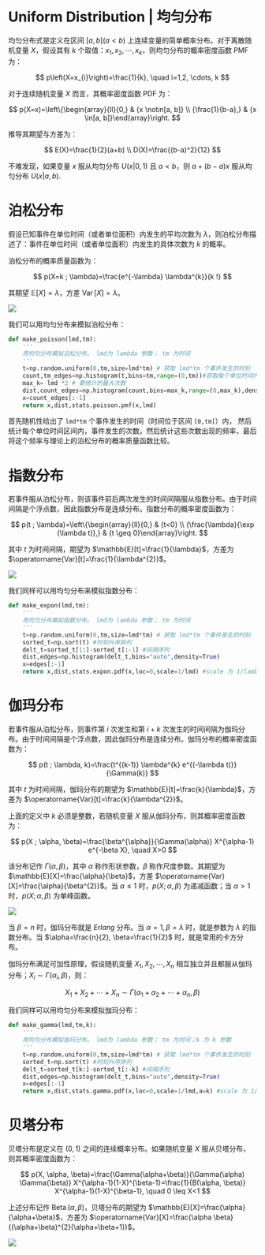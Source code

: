 # Uniform Distribution | 均匀分布

均匀分布式是定义在区间 $[a,b] (a<b)$ 上连续变量的简单概率分布。对于离散随机变量 $X$，假设其有 $k$ 个取值：$x_{1}, x_{2}, \cdots, x_{k}$，则均匀分布的概率密度函数 PMF 为：

$$
p\left(X=x_{i}\right)=\frac{1}{k}, \quad i=1,2, \cdots, k
$$

对于连续随机变量 $X$ 而言，其概率密度函数 PDF 为：

$$
p(X=x)=\left\{\begin{array}{ll}{0,} & {x \notin[a, b]} \\ {\frac{1}{b-a},} & {x \in[a, b]}\end{array}\right.
$$

推导其期望与方差为：

$$
E(X)=\frac{1}{2}(a+b) \\
D(X)=\frac{(b-a)^2}{12}
$$

不难发现，如果变量 $x$ 服从均匀分布 $U(x|0,1)$ 且 $a<b$，则 $a+(b-a)x$ 服从均匀分布 $U(x|a,b)$.

# 泊松分布

假设已知事件在单位时间（或者单位面积）内发生的平均次数为 $\lambda$，则泊松分布描述了：事件在单位时间（或者单位面积）内发生的具体次数为 $k$ 的概率。

泊松分布的概率质量函数为：

$$
p(X=k ; \lambda)=\frac{e^{-\lambda} \lambda^{k}}{k !}
$$

其期望 $\mathbb{E}[X]=\lambda$，方差 $\operatorname{Var}[X]=\lambda$。

![](https://i.postimg.cc/9fHX41b2/image.png)

我们可以用均匀分布来模拟泊松分布：

```py
def make_poisson(lmd,tm):
    '''
    用均匀分布模拟泊松分布。 lmd为 lambda 参数； tm 为时间
    '''
    t=np.random.uniform(0,tm,size=lmd*tm) # 获取 lmd*tm 个事件发生的时刻
    count,tm_edges=np.histogram(t,bins=tm,range=(0,tm))#获取每个单位时间内，事件发生的次数
    max_k= lmd *2 # 要统计的最大次数
    dist,count_edges=np.histogram(count,bins=max_k,range=(0,max_k),density=True)
    x=count_edges[:-1]
    return x,dist,stats.poisson.pmf(x,lmd)
```

首先随机性给出了 `lmd*tm` 个事件发生的时间（时间位于区间 `[0,tm]`）内，
然后统计每个单位时间区间内，事件发生的次数。然后统计这些次数出现的频率，最后将这个频率与理论上的泊松分布的概率质量函数比较。

# 指数分布

若事件服从泊松分布，则该事件前后两次发生的时间间隔服从指数分布。由于时间间隔是个浮点数，因此指数分布是连续分布。指数分布的概率密度函数为：

$$
p(t ; \lambda)=\left\{\begin{array}{ll}{0,} & {t<0} \\ {\frac{\lambda}{\exp (\lambda t)},} & {t \geq 0}\end{array}\right.
$$

其中 $t$ 为时间间隔，期望为 $\mathbb{E}[t]=\frac{1}{\lambda}$，方差为 $\operatorname{Var}[t]=\frac{1}{\lambda^{2}}$。

![](https://i.postimg.cc/HL0MjrQS/image.png)

我们同样可以用均匀分布来模拟指数分布：

```py
def make_expon(lmd,tm):
    '''
    用均匀分布模拟指数分布。 lmd为 lambda 参数； tm 为时间
    '''
    t=np.random.uniform(0,tm,size=lmd*tm) # 获取 lmd*tm 个事件发生的时刻
    sorted_t=np.sort(t) #时刻升序排列
    delt_t=sorted_t[1:]-sorted_t[:-1] #间隔序列
    dist,edges=np.histogram(delt_t,bins="auto",density=True)
    x=edges[:-1]
    return x,dist,stats.expon.pdf(x,loc=0,scale=1/lmd) #scale 为 1/lambda
```

# 伽玛分布

若事件服从泊松分布，则事件第 $i$ 次发生和第 $i + k$ 次发生的时间间隔为伽玛分布。由于时间间隔是个浮点数，因此伽玛分布是连续分布。伽玛分布的概率密度函数为：

$$
p(t ; \lambda, k)=\frac{t^{(k-1)} \lambda^{k} e^{(-\lambda t)}}{\Gamma(k)}
$$

其中 $t$ 为时间间隔，伽玛分布的期望为 $\mathbb{E}[t]=\frac{k}{\lambda}$，方差为 $\operatorname{Var}[t]=\frac{k}{\lambda^{2}}$。

上面的定义中 $k$ 必须是整数，若随机变量 $X$ 服从伽玛分布，则其概率密度函数为：

$$
p(X ; \alpha, \beta)=\frac{\beta^{\alpha}}{\Gamma(\alpha)} X^{\alpha-1} e^{-\beta X}, \quad X>0
$$

该分布记作 $\Gamma(\alpha, \beta)$，其中 $\alpha$ 称作形状参数，$\beta$ 称作尺度参数。其期望为 $\mathbb{E}[X]=\frac{\alpha}{\beta}$，方差 $\operatorname{Var}[X]=\frac{\alpha}{\beta^{2}}$。当 $\alpha \leq 1$ 时，$p(X ; \alpha, \beta)$ 为递减函数；当 $\alpha>1$ 时，$p(X ; \alpha, \beta)$ 为单峰函数。

![](https://i.postimg.cc/VkGW9Gvx/image.png)

当 $\beta=n$ 时，伽玛分布就是 $Erlang$ 分布。当 $\alpha=1, \beta=\lambda$ 时，就是参数为 $\lambda$ 的指数分布。当 $\alpha=\frac{n}{2}, \beta=\frac{1}{2}$ 时，就是常用的卡方分布。

伽玛分布满足可加性原理，假设随机变量 $X_{1}, X_{2}, \cdots, X_{n}$ 相互独立并且都服从伽玛分布；$X_{i} \sim \Gamma\left(\alpha_{i}, \beta\right)$，则：

$$
X_{1}+X_{2}+\cdots+X_{n} \sim \Gamma\left(\alpha_{1}+\alpha_{2}+\cdots+\alpha_{n}, \beta\right)
$$

我们同样可以用均匀分布来模拟伽玛分布：

```py
def make_gamma(lmd,tm,k):
    '''
    用均匀分布模拟伽玛分布。 lmd为 lambda 参数； tm 为时间；k 为 k 参数
    '''
    t=np.random.uniform(0,tm,size=lmd*tm) # 获取 lmd*tm 个事件发生的时刻
    sorted_t=np.sort(t) #时刻升序排列
    delt_t=sorted_t[k:]-sorted_t[:-k] #间隔序列
    dist,edges=np.histogram(delt_t,bins="auto",density=True)
    x=edges[:-1]
    return x,dist,stats.gamma.pdf(x,loc=0,scale=1/lmd,a=k) #scale 为 1/lambda,a 为 k
```

# 贝塔分布

贝塔分布是定义在 $(0,1)$ 之间的连续概率分布。如果随机变量 $X$ 服从贝塔分布，则其概率密度函数为：

$$
p(X, \alpha, \beta)=\frac{\Gamma(\alpha+\beta)}{\Gamma(\alpha) \Gamma(\beta)} X^{\alpha-1}(1-X)^{\beta-1}=\frac{1}{B(\alpha, \beta)} X^{\alpha-1}(1-X)^{\beta-1}, \quad 0 \leq X<1
$$

上述分布记作 $\operatorname{Beta}(\alpha, \beta)$，贝塔分布的期望为 $\mathbb{E}[X]=\frac{\alpha}{\alpha+\beta}$，方差为 $\operatorname{Var}[X]=\frac{\alpha \beta}{(\alpha+\beta)^{2}(\alpha+\beta+1)}$。

![](https://i.postimg.cc/SsqRnqqk/image.png)
